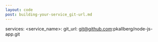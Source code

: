 ```yaml
---
layout: code
post: building-your-service_git-url.md
---
```



services:
    &#60;service_name&#62;:
        git_url: git@github.com:pkallberg/node-js-app.git
